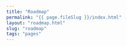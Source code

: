 ```yaml
---
title: "Roadmap"
permalink: "{{ page.fileSlug }}/index.html"
layout: "roadmap.html"
slug: "roadmap"
tags: "pages"
---
```



